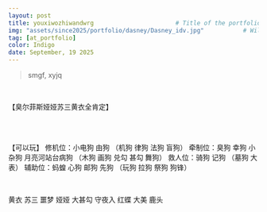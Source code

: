 ```yaml
---
layout: post
title: youxiwozhiwandwrg				       # Title of the portfolio post
img: "assets/since2025/portfolio/dasney/Dasney_idv.jpg"           # Will display the image in the portfolio page
tag: [at_portfolio]
color: Indigo
date: September, 19 2025
---
```

> smgf, xyjq

<br>

【臭尔菲斯娅娅苏三黄衣全肯定】

<br>
<br>

【可以玩】
修机位：小电狗 由狗 （机狗 律狗 法狗 盲狗）
牵制位：臭狗 幸狗 小杂狗 月亮河站台病狗 （木狗 画狗 兑勾 甚勾 舞狗）
救人位：骑狗 记狗 （墓狗 大表）
辅助位：蚂蝗 心狗 邮狗 先狗 （玩狗 拉狗 祭狗 狗锋）

<br>

黄衣 苏三 噩梦 娅娅 大甚勾
守夜入 红蝶 大美 鹿头


